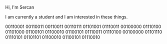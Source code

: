 Hi, I'm Sercan

I am currently a student and I am interested in these things.

00110001 00110011 00110011 00110111
01101001 01110011 00100000 01110100 01101000 01100101
01100010 01100101 01110011 01110100 00100000
01101110 01110101 01101101 01100010 01100101 01110010
